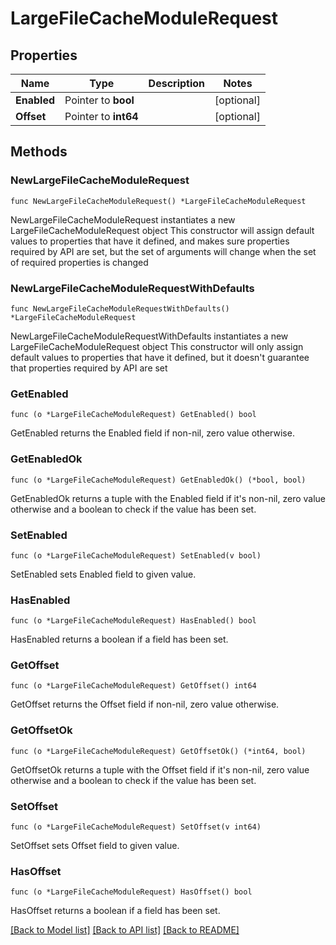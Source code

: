 # LargeFileCacheModuleRequest

## Properties

Name | Type | Description | Notes
------------ | ------------- | ------------- | -------------
**Enabled** | Pointer to **bool** |  | [optional] 
**Offset** | Pointer to **int64** |  | [optional] 

## Methods

### NewLargeFileCacheModuleRequest

`func NewLargeFileCacheModuleRequest() *LargeFileCacheModuleRequest`

NewLargeFileCacheModuleRequest instantiates a new LargeFileCacheModuleRequest object
This constructor will assign default values to properties that have it defined,
and makes sure properties required by API are set, but the set of arguments
will change when the set of required properties is changed

### NewLargeFileCacheModuleRequestWithDefaults

`func NewLargeFileCacheModuleRequestWithDefaults() *LargeFileCacheModuleRequest`

NewLargeFileCacheModuleRequestWithDefaults instantiates a new LargeFileCacheModuleRequest object
This constructor will only assign default values to properties that have it defined,
but it doesn't guarantee that properties required by API are set

### GetEnabled

`func (o *LargeFileCacheModuleRequest) GetEnabled() bool`

GetEnabled returns the Enabled field if non-nil, zero value otherwise.

### GetEnabledOk

`func (o *LargeFileCacheModuleRequest) GetEnabledOk() (*bool, bool)`

GetEnabledOk returns a tuple with the Enabled field if it's non-nil, zero value otherwise
and a boolean to check if the value has been set.

### SetEnabled

`func (o *LargeFileCacheModuleRequest) SetEnabled(v bool)`

SetEnabled sets Enabled field to given value.

### HasEnabled

`func (o *LargeFileCacheModuleRequest) HasEnabled() bool`

HasEnabled returns a boolean if a field has been set.

### GetOffset

`func (o *LargeFileCacheModuleRequest) GetOffset() int64`

GetOffset returns the Offset field if non-nil, zero value otherwise.

### GetOffsetOk

`func (o *LargeFileCacheModuleRequest) GetOffsetOk() (*int64, bool)`

GetOffsetOk returns a tuple with the Offset field if it's non-nil, zero value otherwise
and a boolean to check if the value has been set.

### SetOffset

`func (o *LargeFileCacheModuleRequest) SetOffset(v int64)`

SetOffset sets Offset field to given value.

### HasOffset

`func (o *LargeFileCacheModuleRequest) HasOffset() bool`

HasOffset returns a boolean if a field has been set.


[[Back to Model list]](../README.md#documentation-for-models) [[Back to API list]](../README.md#documentation-for-api-endpoints) [[Back to README]](../README.md)


